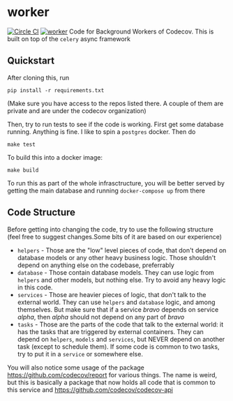 # worker
[![Circle CI](https://circleci.com/gh/codecov/worker.png?style=badge&circle-token=885f572a99c95211064d4b97deb1de96e84e1352)](https://circleci.com/gh/codecov/worker) [![worker](https://codecov.io/github/codecov/worker/coverage.svg?branch=master&token=BWTOrjBaE5)](https://codecov.io/github/codecov/worker)
Code for Background Workers of Codecov. This is built on top of the `celery` async framework

## Quickstart

After cloning this, run

```
pip install -r requirements.txt
```
(Make sure you have access to the repos listed there. A couple of them are private and are under the codecov organization)

Then, try to run tests to see if the code is working. First get some database running. Anything is fine. I like to spin a `postgres` docker. Then do

```
make test
```

To build this into a docker image:

```
make build
```

To run this as part of the whole infrasctructure, you will be better served by getting the main database and running `docker-compose up` from there

## Code Structure

Before getting into changing the code, try to use the following structure (feel free to suggest changes.Some bits of it are based on our experience)

- `helpers` - Those are the "low" level pieces of code, that don't depend on database models or any other heavy business logic. Those shouldn't depend on anything else on the codebase, preferrably
- `database` - Those contain database models. They can use logic from `helpers` and other models, but nothing else. Try to avoid any heavy logic in this code.
- `services` - Those are heavier pieces of logic, that don't talk to the external world. They can use `helpers` and `database` logic, and among themselves. But make sure that if a service _bravo_ depends on service _alpha_, then _alpha_ should not depend on any part of _bravo_
- `tasks` - Those are the parts of the code that talk to the external world: it has the tasks that are triggered by external containers. They can depend on `helpers`, `models` and `services`, but NEVER depend on another task (except to schedule them). If some code is common to two tasks, try to put it in a `service` or somewhere else.

You will also notice some usage of the package https://github.com/codecov/report for various things. The name is weird, but this is basically a package that now holds all code that is common to this service and https://github.com/codecov/codecov-api
